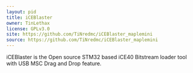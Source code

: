 ```yaml
---
layout: pid
title: iCEBlaster
owner: TinLethax
license: GPLv3.0
site: https://github.com/TiNredmc/iCEBlaster_maplemini
source: https://github.com/TiNredmc/iCEBlaster_maplemini
---
```

iCEBlaster is the Open source STM32 based iCE40 Bitstream loader tool with USB MSC Drag and Drop feature.
